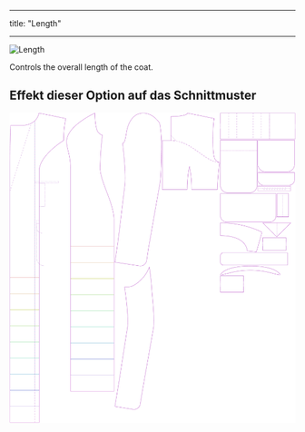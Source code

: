 - - -
title: "Length"
- - -

![Length](length.svg)

Controls the overall length of the coat.

## Effekt dieser Option auf das Schnittmuster

![This image shows the effect of this option by superimposing several variants that have a different value for this option](carlita_length_sample.svg "Effect of this option on the pattern")
